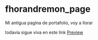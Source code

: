 # fhorandremon_page
Mi antigua pagina de portafolio, voy a llorar

todavia sigue viva en este link
<a href="https://paginaswebtlaxcala.mx/cosas/fhorandremon/">Preview</a>
